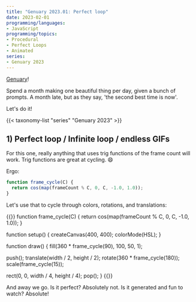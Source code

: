 ```yaml
---
title: "Genuary 2023.01: Perfect loop"
date: 2023-02-01
programming/languages:
- JavaScript
programming/topics:
- Procedural
- Perfect Loops
- Animated
series:
- Genuary 2023
---
```

[Genuary](https://genuary.art/)! 

Spend a month making one beautiful thing per day, given a bunch of prompts. A month late, but as they say, 'the second best time is now'.  

Let's do it!

{{< taxonomy-list "series" "Genuary 2023" >}}

## 1) Perfect loop / Infinite loop / endless GIFs

<!--more-->

For this one, really anything that uses trig functions of the frame count will work. Trig functions are great at cycling. :smile: 

Ergo:

```javascript
function frame_cycle(C) {
  return cos(map(frameCount % C, 0, C, -1.0, 1.0));
}
```

Let's use that to cycle through colors, rotations, and translations:

{{<p5js width="400" height="420">}}
function frame_cycle(C) {
  return cos(map(frameCount % C, 0, C, -1.0, 1.0));
}

function setup() {
  createCanvas(400, 400);
  colorMode(HSL);
}

function draw() {
  fill(360 * frame_cycle(90), 100, 50, 1);

  push();
  translate(width / 2, height / 2);
  rotate(360 * frame_cycle(180));
  scale(frame_cycle(15));

  rect(0, 0, width / 4, height / 4);
  pop();
}
{{</p5js>}}

And away we go. Is it perfect? Absolutely not. Is it generated and fun to watch? Absolute!
